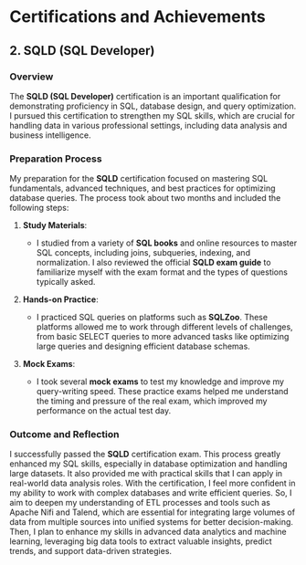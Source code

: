 # Certifications and Achievements
## 2. SQLD (SQL Developer)

### Overview
The **SQLD (SQL Developer)** certification is an important qualification for demonstrating proficiency in SQL, database design, and query optimization. I pursued this certification to strengthen my SQL skills, which are crucial for handling data in various professional settings, including data analysis and business intelligence.

### Preparation Process
My preparation for the **SQLD** certification focused on mastering SQL fundamentals, advanced techniques, and best practices for optimizing database queries. The process took about two months and included the following steps:

1. **Study Materials**:
   - I studied from a variety of **SQL books** and online resources to master SQL concepts, including joins, subqueries, indexing, and normalization. I also reviewed the official **SQLD exam guide** to familiarize myself with the exam format and the types of questions typically asked.

2. **Hands-on Practice**:
   - I practiced SQL queries on platforms such as **SQLZoo**. These platforms allowed me to work through different levels of challenges, from basic SELECT queries to more advanced tasks like optimizing large queries and designing efficient database schemas.

3. **Mock Exams**:
   - I took several **mock exams** to test my knowledge and improve my query-writing speed. These practice exams helped me understand the timing and pressure of the real exam, which improved my performance on the actual test day.

### Outcome and Reflection
I successfully passed the **SQLD** certification exam. This process greatly enhanced my SQL skills, especially in database optimization and handling large datasets. It also provided me with practical skills that I can apply in real-world data analysis roles. With the certification, I feel more confident in my ability to work with complex databases and write efficient queries.
So, I aim to deepen my understanding of ETL processes and tools such as Apache Nifi and Talend, which are essential for integrating large volumes of data from multiple sources into unified systems for better decision-making. Then, I plan to enhance my skills in advanced data analytics and machine learning, leveraging big data tools to extract valuable insights, predict trends, and support data-driven strategies.


